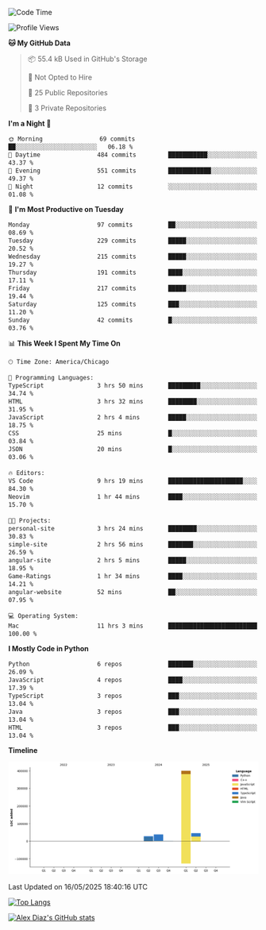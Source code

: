 <!--START_SECTION:waka-->
![Code Time](http://img.shields.io/badge/Code%20Time-31%20hrs%2039%20mins-blue)

![Profile Views](http://img.shields.io/badge/Profile%20Views-14-blue)

**🐱 My GitHub Data** 

> 📦 55.4 kB Used in GitHub's Storage 
 > 
> 🚫 Not Opted to Hire
 > 
> 📜 25 Public Repositories 
 > 
> 🔑 3 Private Repositories 
 > 
**I'm a Night 🦉** 

```text
🌞 Morning                69 commits          ██░░░░░░░░░░░░░░░░░░░░░░░   06.18 % 
🌆 Daytime                484 commits         ███████████░░░░░░░░░░░░░░   43.37 % 
🌃 Evening                551 commits         ████████████░░░░░░░░░░░░░   49.37 % 
🌙 Night                  12 commits          ░░░░░░░░░░░░░░░░░░░░░░░░░   01.08 % 
```
📅 **I'm Most Productive on Tuesday** 

```text
Monday                   97 commits          ██░░░░░░░░░░░░░░░░░░░░░░░   08.69 % 
Tuesday                  229 commits         █████░░░░░░░░░░░░░░░░░░░░   20.52 % 
Wednesday                215 commits         █████░░░░░░░░░░░░░░░░░░░░   19.27 % 
Thursday                 191 commits         ████░░░░░░░░░░░░░░░░░░░░░   17.11 % 
Friday                   217 commits         █████░░░░░░░░░░░░░░░░░░░░   19.44 % 
Saturday                 125 commits         ███░░░░░░░░░░░░░░░░░░░░░░   11.20 % 
Sunday                   42 commits          █░░░░░░░░░░░░░░░░░░░░░░░░   03.76 % 
```


📊 **This Week I Spent My Time On** 

```text
🕑︎ Time Zone: America/Chicago

💬 Programming Languages: 
TypeScript               3 hrs 50 mins       █████████░░░░░░░░░░░░░░░░   34.74 % 
HTML                     3 hrs 32 mins       ████████░░░░░░░░░░░░░░░░░   31.95 % 
JavaScript               2 hrs 4 mins        █████░░░░░░░░░░░░░░░░░░░░   18.75 % 
CSS                      25 mins             █░░░░░░░░░░░░░░░░░░░░░░░░   03.84 % 
JSON                     20 mins             █░░░░░░░░░░░░░░░░░░░░░░░░   03.06 % 

🔥 Editors: 
VS Code                  9 hrs 19 mins       █████████████████████░░░░   84.30 % 
Neovim                   1 hr 44 mins        ████░░░░░░░░░░░░░░░░░░░░░   15.70 % 

🐱‍💻 Projects: 
personal-site            3 hrs 24 mins       ████████░░░░░░░░░░░░░░░░░   30.83 % 
simple-site              2 hrs 56 mins       ███████░░░░░░░░░░░░░░░░░░   26.59 % 
angular-site             2 hrs 5 mins        █████░░░░░░░░░░░░░░░░░░░░   18.95 % 
Game-Ratings             1 hr 34 mins        ████░░░░░░░░░░░░░░░░░░░░░   14.21 % 
angular-website          52 mins             ██░░░░░░░░░░░░░░░░░░░░░░░   07.95 % 

💻 Operating System: 
Mac                      11 hrs 3 mins       █████████████████████████   100.00 % 
```

**I Mostly Code in Python** 

```text
Python                   6 repos             ███████░░░░░░░░░░░░░░░░░░   26.09 % 
JavaScript               4 repos             ████░░░░░░░░░░░░░░░░░░░░░   17.39 % 
TypeScript               3 repos             ███░░░░░░░░░░░░░░░░░░░░░░   13.04 % 
Java                     3 repos             ███░░░░░░░░░░░░░░░░░░░░░░   13.04 % 
HTML                     3 repos             ███░░░░░░░░░░░░░░░░░░░░░░   13.04 % 
```



**Timeline**

![Lines of Code chart](https://raw.githubusercontent.com/imloadinqqq/imloadinqqq/main/assets/bar_graph.png)


 Last Updated on 16/05/2025 18:40:16 UTC
<!--END_SECTION:waka-->

[![Top Langs](https://github-readme-stats.vercel.app/api/top-langs/?username=imloadinqqq)](https://github.com/anuraghazra/github-readme-stats)

[![Alex Diaz's GitHub stats](https://github-readme-stats.vercel.app/api?username=imloadinqqq&show_icons=true&theme=gradient)](https://github.com/anuraghazra/github-readme-stats)
